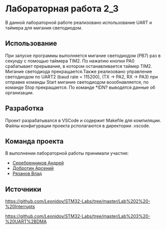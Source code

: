 # Лабораторная работа 2_3
В данной лабораторной работе реализовано использование UART и таймера для мигания светодиодом.


## Использование

При запуске программы выполняется мигание светодиодом (PB7) раз в секунду с помощью таймера TIM2. По нажатию кнопки PA0 срабатывает прерывание,
в котором останавливается таймер TIM2. Мигание светодиода прекращается.Также реализовано управление светодиодом по UART2 (baud rate = 115200), 
(TX -> PA2, RX -> PA3) при отправке команды Start мигание светодиодом возобнавляется, по команде Stop прекращается. 
По команде *IDN? выводятся данные об организации.

## Разработка

Проект разрабатывался в VSCode и содержит Makefile для компиляции. Файлы конфигурации проекта рсполагаются в директории .vscode.


## Команда проекта
В выполнении лабораторной работы принимали участие:

- [Серебренников Андрей](https://t.me/Seradya)
- [Добротин Арсений](https://github.com/arkeks)
- [Рязанов Влад](https://t.me/what_is_love8)

## Источники
https://github.com/Leonidov/STM32-Labs/tree/master/Lab%202%20-%20Interrupts

https://github.com/Leonidov/STM32-Labs/tree/master/Lab%203%20-%20UART%2BDMA